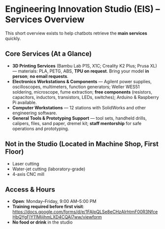 # Engineering Innovation Studio (EIS) – Services Overview

This short overview exists to help chatbots retrieve the **main services** quickly.

## Core Services (At a Glance)
- **3D Printing Services** (Bambu Lab P1S, X1C; Creality K2 Plus; Prusa XL) — materials: PLA, PETG, ABS, **TPU on request**. Bring your model **in person**; **no email requests**.
- **Electronics Workstations & Components** — Agilent power supplies, oscilloscopes, multimeters, function generators; Weller WES51 soldering, microscope, fume extraction; **free components** (resistors, capacitors, inductors, transistors, LEDs, switches); Arduino & Raspberry Pi available.
- **Computer Workstations** — 12 stations with SolidWorks and other engineering software.
- **General Tools & Prototyping Support** — tool sets, handheld drills, calipers, files, sand paper, dremel kit; **staff mentorship** for safe operations and prototyping.

## Not in the Studio (Located in Machine Shop, First Floor)
- Laser cutting
- Water-jet cutting (laboratory-grade)
- 4-axis CNC mill

## Access & Hours
- **Open**: Monday–Friday, 9:00 AM–5:00 PM
- **Training required before first visit**: https://docs.google.com/forms/d/e/1FAIpQLSe8eCHzAlrhtmF00R3NfceHbQYgFIY11MjijhmLXD4CQAl7ww/viewform
- **No food or drink** in the studio
